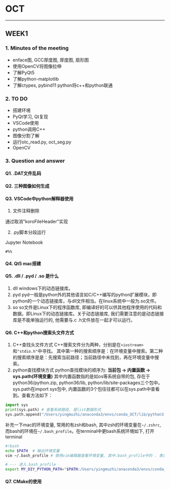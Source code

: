 # OCT


---

## WEEK1

### 1. Minutes of the meeting

- enface图, GCC厚度图, 厚度图, 扇形图
- 使用OpenCV将图像拉伸
- 了解PyQt5
- 了解python-matplotlib
- 了解ctypes, pybind11 python将c++和python联通

### 2. TO DO

- 搭建环境
- PyQt学习, Qt复现
- VSCode使用
- python调用C++
- 图像分割了解
- 运行otc_read.py, oct_seg.py
- OpenCV

### 3. Question and answer 

#### Q1. .DAT文件乱码

#### Q2. 三种图像如何生成

#### Q3. VSCode中python解释器使用

1. 文件注释删除

通过取消"koroFileHeader"实现

2. .py脚本分段运行

Jupyter Notebook

`#%%`

#### Q4. Qt5 mac搭建

#### Q5. .dll / .pyd / .so 是什么
1. dll
windows下的动态链接库。
2. pyd
pyd一般是python外的其他语言如C/C++编写的python扩展模块，即python的一个动态链接库，与dll文件相当。在linux系统中一般为.so文件。
1. so
so文件是Linux下的程序函数库, 即编译好的可以供其他程序使用的代码和数据。即Linux下的动态链接库。关于动态链接库, 我们需要注意的是动态链接库是不能单独运行的, 他需要与.c .h文件放在一起才可以运行。


#### Q6. C++和python搜索头文件方式

1. C++查找头文件方式
C++搜索文件分为两种，分别是在`<iostream>`和`"stdio.h"`中寻找。
其中第一种的搜索顺序是：在环境变量中搜索。第二种的搜索顺序是是：先搜索当前路径；当前路径中未找到，再在环境变量中搜索。
2. python查找模块方式
python查找模块的顺序为: **当前包 -> 内置函数 -> sys.path(环境变量)**
其中内置函数指的是如os等系统自带的包, 存在于python36/python.zip, python36/lib, python/lib/site-packages三个包中。sys.path在import sys包中, 内置函数的3个包往往都可以在sys.path中查看到。查看方法如下：
```python
import sys
print(sys.path) # 查看系统路径, 是list数据形式
sys.path.append("/Users/yingmuzhi/anaconda3/envs/conda_OCT/lib/python3.8/site-packages/pybind11/include")   # 增加系统变量
```
补充一下mac的环境变量, 常用的有zsh和bash, 其中zsh的环境变量在`~/.zshrc`, 而bash的环境在`~/.bash_profile`。在terminal中更bash系统环境如下, 打开terminal
```bash
#!bash
echo $PATH  # 输出环境变量
vim ~/.bash_profile # 使用vim编辑器查看环境变量, 其中.bash_profile中的 . 表示该文件为隐藏文件

# --- 进入.bash_profile
export MY_DIY_PYTHON_PATH="$PATH:/Users/yingmuzhi/anaconda3/envs/conda_OCT/lib/python3.8/site-packages" # 其中MY_DIY_PYTHON_PATH是我们的变量名, $PATH是先前设置的路径, :冒号表分割符, /Users...为我们要增加的环境变量路径
```
#### Q7. CMake的使用

